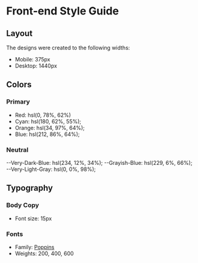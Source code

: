 # Front-end Style Guide

## Layout

The designs were created to the following widths:

- Mobile: 375px
- Desktop: 1440px

## Colors

### Primary

- Red: hsl(0, 78%, 62%)
- Cyan: hsl(180, 62%, 55%);
- Orange: hsl(34, 97%, 64%);
- Blue: hsl(212, 86%, 64%);

### Neutral

--Very-Dark-Blue: hsl(234, 12%, 34%);
--Grayish-Blue: hsl(229, 6%, 66%);
--Very-Light-Gray: hsl(0, 0%, 98%);

## Typography

### Body Copy

- Font size: 15px

### Fonts

- Family: [Poppins](https://fonts.google.com/specimen/Poppins)
- Weights: 200, 400, 600
